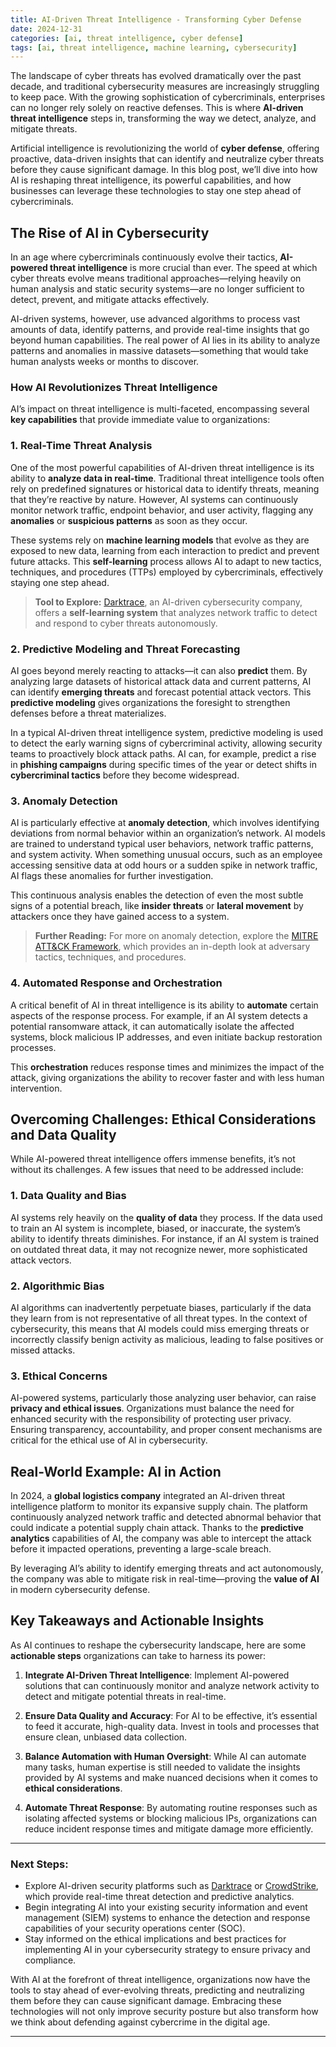 ```yaml
---
title: AI-Driven Threat Intelligence - Transforming Cyber Defense 
date: 2024-12-31
categories: [ai, threat intelligence, cyber defense]
tags: [ai, threat intelligence, machine learning, cybersecurity]
---
```


The landscape of cyber threats has evolved dramatically over the past decade, and traditional cybersecurity measures are increasingly struggling to keep pace. With the growing sophistication of cybercriminals, enterprises can no longer rely solely on reactive defenses. This is where **AI-driven threat intelligence** steps in, transforming the way we detect, analyze, and mitigate threats.

Artificial intelligence is revolutionizing the world of **cyber defense**, offering proactive, data-driven insights that can identify and neutralize cyber threats before they cause significant damage. In this blog post, we’ll dive into how AI is reshaping threat intelligence, its powerful capabilities, and how businesses can leverage these technologies to stay one step ahead of cybercriminals.



## The Rise of AI in Cybersecurity

In an age where cybercriminals continuously evolve their tactics, **AI-powered threat intelligence** is more crucial than ever. The speed at which cyber threats evolve means traditional approaches—relying heavily on human analysis and static security systems—are no longer sufficient to detect, prevent, and mitigate attacks effectively.

AI-driven systems, however, use advanced algorithms to process vast amounts of data, identify patterns, and provide real-time insights that go beyond human capabilities. The real power of AI lies in its ability to analyze patterns and anomalies in massive datasets—something that would take human analysts weeks or months to discover.

### How AI Revolutionizes Threat Intelligence

AI’s impact on threat intelligence is multi-faceted, encompassing several **key capabilities** that provide immediate value to organizations:

### 1. **Real-Time Threat Analysis**
One of the most powerful capabilities of AI-driven threat intelligence is its ability to **analyze data in real-time**. Traditional threat intelligence tools often rely on predefined signatures or historical data to identify threats, meaning that they’re reactive by nature. However, AI systems can continuously monitor network traffic, endpoint behavior, and user activity, flagging any **anomalies** or **suspicious patterns** as soon as they occur.

These systems rely on **machine learning models** that evolve as they are exposed to new data, learning from each interaction to predict and prevent future attacks. This **self-learning** process allows AI to adapt to new tactics, techniques, and procedures (TTPs) employed by cybercriminals, effectively staying one step ahead.

> **Tool to Explore:** [Darktrace](https://www.darktrace.com/), an AI-driven cybersecurity company, offers a **self-learning system** that analyzes network traffic to detect and respond to cyber threats autonomously.

### 2. **Predictive Modeling and Threat Forecasting**
AI goes beyond merely reacting to attacks—it can also **predict** them. By analyzing large datasets of historical attack data and current patterns, AI can identify **emerging threats** and forecast potential attack vectors. This **predictive modeling** gives organizations the foresight to strengthen defenses before a threat materializes.

In a typical AI-driven threat intelligence system, predictive modeling is used to detect the early warning signs of cybercriminal activity, allowing security teams to proactively block attack paths. AI can, for example, predict a rise in **phishing campaigns** during specific times of the year or detect shifts in **cybercriminal tactics** before they become widespread.

### 3. **Anomaly Detection**
AI is particularly effective at **anomaly detection**, which involves identifying deviations from normal behavior within an organization’s network. AI models are trained to understand typical user behaviors, network traffic patterns, and system activity. When something unusual occurs, such as an employee accessing sensitive data at odd hours or a sudden spike in network traffic, AI flags these anomalies for further investigation.

This continuous analysis enables the detection of even the most subtle signs of a potential breach, like **insider threats** or **lateral movement** by attackers once they have gained access to a system.

> **Further Reading:** For more on anomaly detection, explore the [MITRE ATT&CK Framework](https://attack.mitre.org/), which provides an in-depth look at adversary tactics, techniques, and procedures.

### 4. **Automated Response and Orchestration**
A critical benefit of AI in threat intelligence is its ability to **automate** certain aspects of the response process. For example, if an AI system detects a potential ransomware attack, it can automatically isolate the affected systems, block malicious IP addresses, and even initiate backup restoration processes.

This **orchestration** reduces response times and minimizes the impact of the attack, giving organizations the ability to recover faster and with less human intervention.

## Overcoming Challenges: Ethical Considerations and Data Quality

While AI-powered threat intelligence offers immense benefits, it’s not without its challenges. A few issues that need to be addressed include:

### 1. **Data Quality and Bias**
AI systems rely heavily on the **quality of data** they process. If the data used to train an AI system is incomplete, biased, or inaccurate, the system’s ability to identify threats diminishes. For instance, if an AI system is trained on outdated threat data, it may not recognize newer, more sophisticated attack vectors.

### 2. **Algorithmic Bias**
AI algorithms can inadvertently perpetuate biases, particularly if the data they learn from is not representative of all threat types. In the context of cybersecurity, this means that AI models could miss emerging threats or incorrectly classify benign activity as malicious, leading to false positives or missed attacks.

### 3. **Ethical Concerns**
AI-powered systems, particularly those analyzing user behavior, can raise **privacy and ethical issues**. Organizations must balance the need for enhanced security with the responsibility of protecting user privacy. Ensuring transparency, accountability, and proper consent mechanisms are critical for the ethical use of AI in cybersecurity.

## Real-World Example: AI in Action

In 2024, a **global logistics company** integrated an AI-driven threat intelligence platform to monitor its expansive supply chain. The platform continuously analyzed network traffic and detected abnormal behavior that could indicate a potential supply chain attack. Thanks to the **predictive analytics** capabilities of AI, the company was able to intercept the attack before it impacted operations, preventing a large-scale breach.

By leveraging AI’s ability to identify emerging threats and act autonomously, the company was able to mitigate risk in real-time—proving the **value of AI** in modern cybersecurity defense.

## Key Takeaways and Actionable Insights

As AI continues to reshape the cybersecurity landscape, here are some **actionable steps** organizations can take to harness its power:

1. **Integrate AI-Driven Threat Intelligence**: Implement AI-powered solutions that can continuously monitor and analyze network activity to detect and mitigate potential threats in real-time.
   
2. **Ensure Data Quality and Accuracy**: For AI to be effective, it’s essential to feed it accurate, high-quality data. Invest in tools and processes that ensure clean, unbiased data collection.

3. **Balance Automation with Human Oversight**: While AI can automate many tasks, human expertise is still needed to validate the insights provided by AI systems and make nuanced decisions when it comes to **ethical considerations**.

4. **Automate Threat Response**: By automating routine responses such as isolating affected systems or blocking malicious IPs, organizations can reduce incident response times and mitigate damage more efficiently.

---

### Next Steps: 
- Explore AI-driven security platforms such as [Darktrace](https://www.darktrace.com/) or [CrowdStrike](https://www.crowdstrike.com/), which provide real-time threat detection and predictive analytics.
- Begin integrating AI into your existing security information and event management (SIEM) systems to enhance the detection and response capabilities of your security operations center (SOC).
- Stay informed on the ethical implications and best practices for implementing AI in your cybersecurity strategy to ensure privacy and compliance.

With AI at the forefront of threat intelligence, organizations now have the tools to stay ahead of ever-evolving threats, predicting and neutralizing them before they can cause significant damage. Embracing these technologies will not only improve security posture but also transform how we think about defending against cybercrime in the digital age.

---